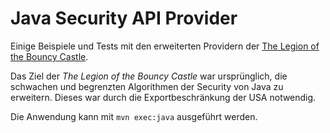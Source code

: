 # Java Security API Provider
Einige Beispiele und Tests mit den erweiterten Providern der 
[The Legion of the Bouncy Castle](https://www.bouncycastle.org/java.html).

Das Ziel der *The Legion of the Bouncy Castle* war ursprünglich, die schwachen und 
begrenzten Algorithmen der Security von Java zu erweitern. Dieses war durch die 
Exportbeschränkung der USA notwendig. 

Die Anwendung kann mit `mvn exec:java` ausgeführt werden.
